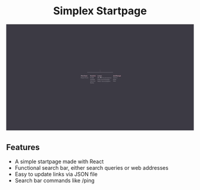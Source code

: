 <h1 align="center">Simplex Startpage</h1>

<div align="center">
    <img src="Demonstration.gif" />
</div>

## Features

- A simple startpage made with React</li>
- Functional search bar, either search queries or web addresses</li>
- Easy to update links via JSON file</li>
- Search bar commands like /ping</li>

